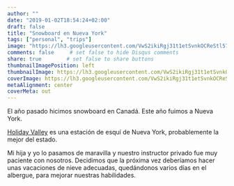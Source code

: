 ```yaml
---
author: ""
date: "2019-01-02T18:54:24+02:00"
draft: false
title: "Snowboard en Nueva York"
tags: ["personal", "trips"]
image: "https://lh3.googleusercontent.com/VwS2ikiRgj31t1etSvnkOCReStl5734LTeZrwFv_c5SMMH00u3KbAgJCtp5w46oOOq0oJmX8O6zfrUFbjwUZ7QLJUDWKBF_jmpscZ1pDe2VW7vFTjaPpUxzyklfJBvBXeqPDIo0BT_w=w1920-h1080"
comments: false     # set false to hide Disqus comments
share: true        # set false to share buttons
thumbnailImagePosition: left
thumbnailImage: https://lh3.googleusercontent.com/VwS2ikiRgj31t1etSvnkOCReStl5734LTeZrwFv_c5SMMH00u3KbAgJCtp5w46oOOq0oJmX8O6zfrUFbjwUZ7QLJUDWKBF_jmpscZ1pDe2VW7vFTjaPpUxzyklfJBvBXeqPDIo0BT_w=w1920-h1080
coverImage: https://lh3.googleusercontent.com/VwS2ikiRgj31t1etSvnkOCReStl5734LTeZrwFv_c5SMMH00u3KbAgJCtp5w46oOOq0oJmX8O6zfrUFbjwUZ7QLJUDWKBF_jmpscZ1pDe2VW7vFTjaPpUxzyklfJBvBXeqPDIo0BT_w=w1920-h1080
metaAlignment: center
coverMeta: out
---
```


El año pasado hicimos snowboard en Canadá. Este año fuimos a Nueva York.

<!--more-->

[Holiday Valley](https://www.holidayvalley.com/) es una estación de esquí de Nueva York, probablemente la mejor del estado.

Mi hija y yo lo pasamos de maravilla y nuestro instructor privado fue muy paciente con nosotros. Decidimos que la próxima vez deberíamos hacer unas vacaciones de nieve adecuadas, quedándonos varios días en el albergue, para mejorar nuestras habilidades.

<script src="https://cdn.jsdelivr.net/npm/publicalbum@latest/dist/pa-embed-player.min.js" async></script>
<div class="pa-embed-player" style="width:100%; height:480px; display:none;"
  data-link="https://photos.app.goo.gl/hUtYRzd71TR3eZTv8"
  data-title="4 new photos by Jorge Cortell">
  <img data-src="https://lh3.googleusercontent.com/U9fVq-raMlqCtOHoeWQZEJGtNmIfcVCgCQl08lisM27m_KfGM31qXk18DaSxXC2UyRNPhGPukVot4Fb_t3cuFyvfGAY351paTN5RNOLeAa8DQDuXo-o5rXvdBRECiaZISoN9d_N0FyU=w1920-h1080" src="" alt="" />
  <img data-src="https://lh3.googleusercontent.com/DjPpskRWYCI2g7N9mhIkgWCO5-HshMxSNPsCiU-WmvrcGlU6O7GJkaB0rTR0dXAwMwoUaJMybYxAYJcZ4T9O0QSPybrMcFSg_109E_zsLQdXHUouqYlkil10T5jcX9SZoA6i3ZmCrZs=w1920-h1080" src="" alt="" />
  <img data-src="https://lh3.googleusercontent.com/oWbjvwmzEW10VemdzumvQ0Bq4IdvzsB8fandarCBedEiFO3M4PRLb_HjaEHvhYMuSKS55ZXyOlyhNwV3gnrdYYs6Dhi_MgI171SuhdkxdAA6eJN-_0Gc3XFDkV2Hn4p0LUtjrqSH-sg=w1920-h1080" src="" alt="" />
  <img data-src="https://lh3.googleusercontent.com/KUhXEdmBw49hMLJKr1WfA6hTNScZZ6RATCbOsqkV1afklVTrcsIOnx9Rm-MWurB86044JTSYqbygvk6lPWRHQ05hZ6Q4SulNOyjGfPjVBT0WTER8mdOXjmEmcKtypQjYNOG835hNFc4=w1920-h1080" src="" alt="" />
</div>
